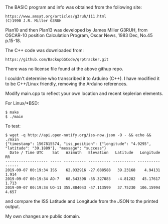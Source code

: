 The BASIC program and info was obtained from the following site:

    https://www.amsat.org/articles/g3ruh/111.html
    (C)1990 J.R. Miller G3RUH

Plan10 and then Plan13 was developed by James Miller G3RUH, from
OSCAR-10 position Calculation Program, Oscar News, 1983 Dec, No.45
p.15-18.

The C++ code was downloaded from:

    https://github.com/BackupGGCode/qrptracker.git

There was no license file found at the above githup repo.

I couldn't determine who transcribed it to Arduino (C++). I have
modified it to be C++/Linux friendly, removing the Arduino
references.

Modify main.cpp to reflect your own location and recent keplerian
elements. 

For Linux/*BSD:

    $ make
    $ ./main 

To test:

    $ wget -q http://api.open-notify.org/iss-now.json -O - && echo && ./main
    {"timestamp": 1567815574, "iss_position": {"longitude": "4.9295", "latitude": "39.1889"}, "message": "success"}
      Date / Time UTC    Sat   Azimuth   Elevation   Latitude   Longitude   RR
    ------------------- ----- ---------- ---------- ---------- ---------- ------
    2019-09-07 00:19:34 ISS    62.032916 -27.088588   39.23168    4.94131  1.914
    2019-09-07 00:19:34 AO-7   68.543398 -55.327083   -4.81282   45.17617  1.713
    2019-09-07 00:19:34 UO-11 355.884043 -47.113599   37.75230  106.15994  4.657

and compare the ISS Latitude and Longitude from the JSON to the printed
output.

My own changes are public domain.
